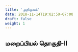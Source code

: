 ```yaml
---
title: 'அறிமுகம்'
date: 2018-11-14T19:02:50-07:00
draft: false
weight: 1
---
```




## மறைப்பியல் தொகுதி-II
